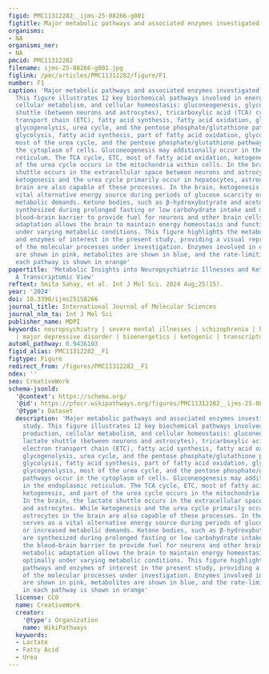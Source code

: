 ```yaml
---
figid: PMC11312282__ijms-25-08266-g001
figtitle: Major metabolic pathways and associated enzymes investigated in the study
organisms:
- NA
organisms_ner:
- NA
pmcid: PMC11312282
filename: ijms-25-08266-g001.jpg
figlink: /pmc/articles/PMC11312282/figure/F1
number: F1
caption: 'Major metabolic pathways and associated enzymes investigated in the study.
  This figure illustrates 12 key biochemical pathways involved in energy production,
  cellular metabolism, and cellular homeostasis: gluconeogenesis, glycolysis, lactate
  shuttle (between neurons and astrocytes), tricarboxylic acid (TCA) cycle, electron
  transport chain (ETC), fatty acid synthesis, fatty acid oxidation, glycogenesis,
  glycogenolysis, urea cycle, and the pentose phosphate/glutathione pathways. Gluconeogenesis,
  glycolysis, fatty acid synthesis, part of fatty acid oxidation, glycogenesis, glycogenolysis,
  most of the urea cycle, and the pentose phosphate/glutathione pathways occur in
  the cytoplasm of cells. Gluconeogenesis may additionally occur in the endoplasmic
  reticulum. The TCA cycle, ETC, most of fatty acid oxidation, ketogenesis, and part
  of the urea cycle occurs in the mitochondria within cells. In the brain, the lactate
  shuttle occurs in the extracellular space between neurons and astrocytes. While
  ketogenesis and the urea cycle primarily occur in hepatocytes, astrocytes in the
  brain are also capable of these processes. In the brain, ketogenesis serves as a
  vital alternative energy source during periods of glucose scarcity or increased
  metabolic demands. Ketone bodies, such as β-hydroxybutyrate and acetoacetate, are
  synthesized during prolonged fasting or low carbohydrate intake and may cross the
  blood–brain barrier to provide fuel for neurons and other brain cells. This metabolic
  adaptation allows the brain to maintain energy homeostasis and function optimally
  under varying metabolic conditions. This figure highlights the metabolic pathways
  and enzymes of interest in the present study, providing a visual representation
  of the molecular processes under investigation. Enzymes involved in each pathway
  are shown in pink, metabolites are shown in blue, and the rate-limiting enzyme in
  each pathway is shown in orange'
papertitle: 'Metabolic Insights into Neuropsychiatric Illnesses and Ketogenic Therapies:
  A Transcriptomic View'
reftext: Smita Sahay, et al. Int J Mol Sci. 2024 Aug;25(15).
year: '2024'
doi: 10.3390/ijms25158266
journal_title: International Journal of Molecular Sciences
journal_nlm_ta: Int J Mol Sci
publisher_name: MDPI
keywords: neuropsychiatry | severe mental illnesses | schizophrenia | bipolar disorder
  | major depressive disorder | bioenergetics | ketogenic | transcriptomic | bioinformatics
automl_pathway: 0.9436103
figid_alias: PMC11312282__F1
figtype: Figure
redirect_from: /figures/PMC11312282__F1
ndex: ''
seo: CreativeWork
schema-jsonld:
  '@context': https://schema.org/
  '@id': https://pfocr.wikipathways.org/figures/PMC11312282__ijms-25-08266-g001.html
  '@type': Dataset
  description: 'Major metabolic pathways and associated enzymes investigated in the
    study. This figure illustrates 12 key biochemical pathways involved in energy
    production, cellular metabolism, and cellular homeostasis: gluconeogenesis, glycolysis,
    lactate shuttle (between neurons and astrocytes), tricarboxylic acid (TCA) cycle,
    electron transport chain (ETC), fatty acid synthesis, fatty acid oxidation, glycogenesis,
    glycogenolysis, urea cycle, and the pentose phosphate/glutathione pathways. Gluconeogenesis,
    glycolysis, fatty acid synthesis, part of fatty acid oxidation, glycogenesis,
    glycogenolysis, most of the urea cycle, and the pentose phosphate/glutathione
    pathways occur in the cytoplasm of cells. Gluconeogenesis may additionally occur
    in the endoplasmic reticulum. The TCA cycle, ETC, most of fatty acid oxidation,
    ketogenesis, and part of the urea cycle occurs in the mitochondria within cells.
    In the brain, the lactate shuttle occurs in the extracellular space between neurons
    and astrocytes. While ketogenesis and the urea cycle primarily occur in hepatocytes,
    astrocytes in the brain are also capable of these processes. In the brain, ketogenesis
    serves as a vital alternative energy source during periods of glucose scarcity
    or increased metabolic demands. Ketone bodies, such as β-hydroxybutyrate and acetoacetate,
    are synthesized during prolonged fasting or low carbohydrate intake and may cross
    the blood–brain barrier to provide fuel for neurons and other brain cells. This
    metabolic adaptation allows the brain to maintain energy homeostasis and function
    optimally under varying metabolic conditions. This figure highlights the metabolic
    pathways and enzymes of interest in the present study, providing a visual representation
    of the molecular processes under investigation. Enzymes involved in each pathway
    are shown in pink, metabolites are shown in blue, and the rate-limiting enzyme
    in each pathway is shown in orange'
  license: CC0
  name: CreativeWork
  creator:
    '@type': Organization
    name: WikiPathways
  keywords:
  - Lactate
  - Fatty Acid
  - Urea
---
```

